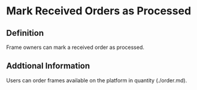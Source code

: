 # Mark Received Orders as Processed  
## Definition  
Frame owners can mark a received order as processed.  

## Addtional Information  
Users can order frames available on the platform in quantity (./order.md).  
